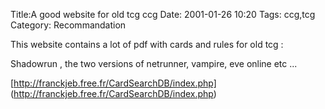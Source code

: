 Title:A good website for old tcg ccg
Date: 2001-01-26 10:20
Tags: ccg,tcg
Category: Recommandation


This website contains a lot of pdf with cards and rules for old tcg :


Shadowrun , the two versions of netrunner, vampire, eve online etc ...

[http://franckjeb.free.fr/CardSearchDB/index.php] (http://franckjeb.free.fr/CardSearchDB/index.php)
